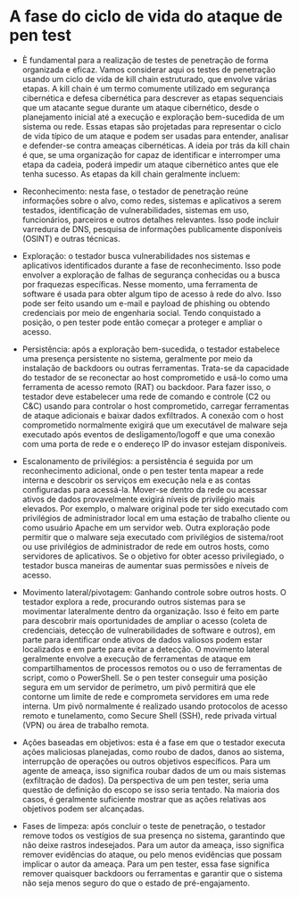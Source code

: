 # A fase do ciclo de vida do ataque de pen test 

- È fundamental para a realização de testes de penetração de forma organizada e eficaz. Vamos considerar aqui os testes de penetração usando um ciclo de vida de kill chain estruturado, que envolve várias etapas. A kill chain é um termo comumente utilizado em segurança cibernética e defesa cibernética para descrever as etapas sequenciais que um atacante segue durante um ataque cibernético, desde o planejamento inicial até a execução e exploração bem-sucedida de um sistema ou rede. Essas etapas são projetadas para representar o ciclo de vida típico de um ataque e podem ser usadas para entender, analisar e defender-se contra ameaças cibernéticas. A ideia por trás da kill chain é que, se uma organização for capaz de identificar e interromper uma etapa da cadeia, poderá impedir um ataque cibernético antes que ele tenha sucesso. As etapas da kill chain geralmente incluem:

- Reconhecimento: nesta fase, o testador de penetração reúne informações sobre o alvo, como redes, sistemas e aplicativos a serem testados, identificação de vulnerabilidades, sistemas em uso, funcionários, parceiros e outros detalhes relevantes. Isso pode incluir varredura de DNS, pesquisa de informações publicamente disponíveis (OSINT) e outras técnicas.

- Exploração: o testador busca vulnerabilidades nos sistemas e aplicativos identificados durante a fase de reconhecimento. Isso pode envolver a exploração de falhas de segurança conhecidas ou a busca por fraquezas específicas. Nesse momento, uma ferramenta de software é usada para obter algum tipo de acesso à rede do alvo. Isso pode ser feito usando um e-mail e payload de phishing ou obtendo credenciais por meio de engenharia social. Tendo conquistado a posição, o pen tester pode então começar a proteger e ampliar o acesso.

- Persistência: após a exploração bem-sucedida, o testador estabelece uma presença persistente no sistema, geralmente por meio da instalação de backdoors ou outras ferramentas. Trata-se da capacidade do testador de se reconectar ao host comprometido e usá-lo como uma ferramenta de acesso remoto (RAT) ou backdoor. Para fazer isso, o testador deve estabelecer uma rede de comando e controle (C2 ou C&C) usando para controlar o host comprometido, carregar ferramentas de ataque adicionais e baixar dados exfiltrados. A conexão com o host comprometido normalmente exigirá que um executável de malware seja executado após eventos de desligamento/logoff e que uma conexão com uma porta de rede e o endereço IP do invasor estejam disponíveis.

- Escalonamento de privilégios: a persistência é seguida por um reconhecimento adicional, onde o pen tester tenta mapear a rede interna e descobrir os serviços em execução nela e as contas configuradas para acessá-la. Mover-se dentro da rede ou acessar ativos de dados provavelmente exigirá níveis de privilégio mais elevados. Por exemplo, o malware original pode ter sido executado com privilégios de administrador local em uma estação de trabalho cliente ou como usuário Apache em um servidor web. Outra exploração pode permitir que o malware seja executado com privilégios de sistema/root ou use privilégios de administrador de rede em outros hosts, como servidores de aplicativos. Se o objetivo for obter acesso privilegiado, o testador busca maneiras de aumentar suas permissões e níveis de acesso.

- Movimento lateral/pivotagem: Ganhando controle sobre outros hosts. O testador explora a rede, procurando outros sistemas para se movimentar lateralmente dentro da organização. Isso é feito em parte para descobrir mais oportunidades de ampliar o acesso (coleta de credenciais, detecção de vulnerabilidades de software e outros), em parte para identificar onde ativos de dados valiosos podem estar localizados e em parte para evitar a detecção. O movimento lateral geralmente envolve a execução de ferramentas de ataque em compartilhamentos de processos remotos ou o uso de ferramentas de script, como o PowerShell. Se o pen tester conseguir uma posição segura em um servidor de perímetro, um pivô permitirá que ele contorne um limite de rede e comprometa servidores em uma rede interna. Um pivô normalmente é realizado usando protocolos de acesso remoto e tunelamento, como Secure Shell (SSH), rede privada virtual (VPN) ou área de trabalho remota.

- Ações baseadas em objetivos: esta é a fase em que o testador executa ações maliciosas planejadas, como roubo de dados, danos ao sistema, interrupção de operações ou outros objetivos específicos. Para um agente de ameaça, isso significa roubar dados de um ou mais sistemas (exfiltração de dados). Da perspectiva de um pen tester, seria uma questão de definição do escopo se isso seria tentado. Na maioria dos casos, é geralmente suficiente mostrar que as ações relativas aos objetivos podem ser alcançadas.

- Fases de limpeza: após concluir o teste de penetração, o testador remove todos os vestígios de sua presença no sistema, garantindo que não deixe rastros indesejados. Para um autor da ameaça, isso significa remover evidências do ataque, ou pelo menos evidências que possam implicar o autor da ameaça. Para um pen tester, essa fase significa remover quaisquer backdoors ou ferramentas e garantir que o sistema não seja menos seguro do que o estado de pré-engajamento.